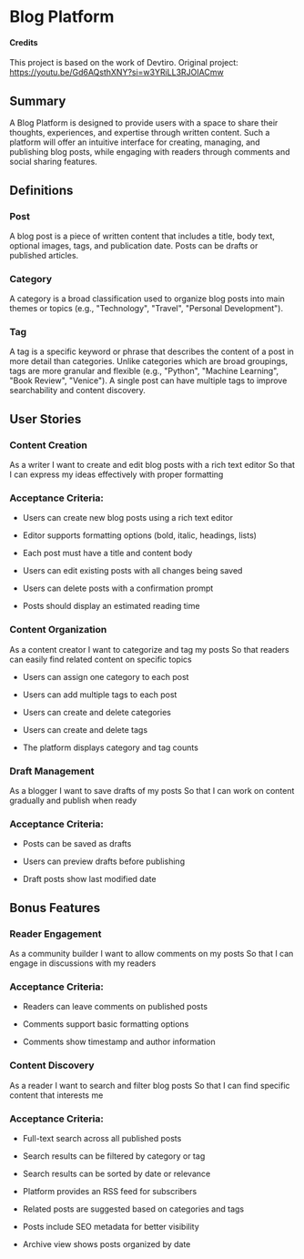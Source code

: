 # Blog Platform

#### Credits 
This project is based on the work of Devtiro.
Original project: https://youtu.be/Gd6AQsthXNY?si=w3YRiLL3RJOIACmw

## Summary
A Blog Platform is designed to provide users with a space to share their thoughts, experiences, and expertise through written content. Such a platform will offer an intuitive interface for creating, managing, and publishing blog posts, while engaging with readers through comments and social sharing features.

## Definitions
### Post
A blog post is a piece of written content that includes a title, body text, optional images, tags, and publication date. Posts can be drafts or published articles.

### Category
A category is a broad classification used to organize blog posts into main themes or topics (e.g., "Technology", "Travel", "Personal Development").

### Tag
A tag is a specific keyword or phrase that describes the content of a post in more detail than categories. Unlike categories which are broad groupings, tags are more granular and flexible (e.g., "Python", "Machine Learning", "Book Review", "Venice"). A single post can have multiple tags to improve searchability and content discovery.

## User Stories
### Content Creation
As a writer
I want to create and edit blog posts with a rich text editor
So that I can express my ideas effectively with proper formatting

### Acceptance Criteria:

- Users can create new blog posts using a rich text editor

- Editor supports formatting options (bold, italic, headings, lists)

- Each post must have a title and content body

- Users can edit existing posts with all changes being saved

- Users can delete posts with a confirmation prompt

- Posts should display an estimated reading time

### Content Organization
As a content creator
I want to categorize and tag my posts
So that readers can easily find related content on specific topics

- Users can assign one category to each post

- Users can add multiple tags to each post

- Users can create and delete categories

- Users can create and delete tags

- The platform displays category and tag counts

### Draft Management
As a blogger
I want to save drafts of my posts
So that I can work on content gradually and publish when ready

### Acceptance Criteria:

- Posts can be saved as drafts

- Users can preview drafts before publishing

- Draft posts show last modified date

## Bonus Features
### Reader Engagement
As a community builder
I want to allow comments on my posts
So that I can engage in discussions with my readers

### Acceptance Criteria:

- Readers can leave comments on published posts

- Comments support basic formatting options

- Comments show timestamp and author information

### Content Discovery
As a reader
I want to search and filter blog posts
So that I can find specific content that interests me

### Acceptance Criteria:

- Full-text search across all published posts

- Search results can be filtered by category or tag

- Search results can be sorted by date or relevance

- Platform provides an RSS feed for subscribers

- Related posts are suggested based on categories and tags

- Posts include SEO metadata for better visibility

- Archive view shows posts organized by date
